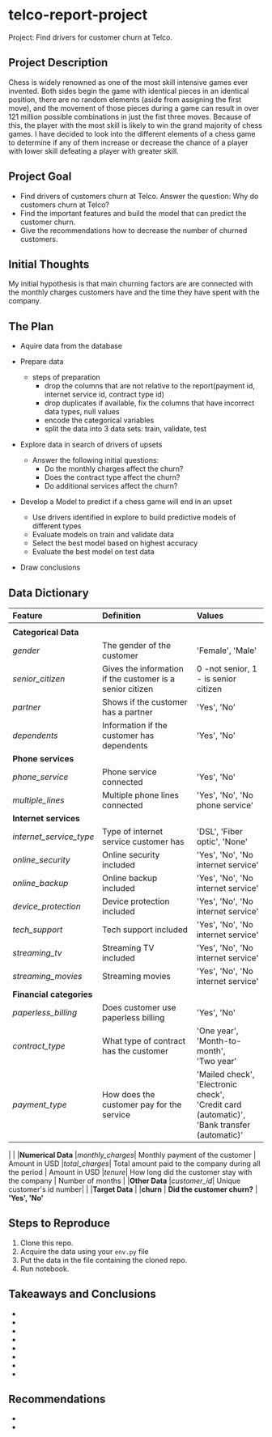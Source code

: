 # telco-report-project
Project: Find drivers for customer churn at Telco. 

## Project Description
 
Chess is widely renowned as one of the most skill intensive games ever invented. Both sides begin the game with identical pieces in an identical position, there are no random elements (aside from assigning the first move), and the movement of those pieces during a game can result in over 121 million possible combinations in just the fist three moves. Because of this, the player with the most skill is likely to win the grand majority of chess games. I have decided to look into the different elements of a chess game to determine if any of them increase or decrease the chance of a player with lower skill defeating a player with greater skill.
 
## Project Goal
 
* Find drivers of customers churn at Telco. Answer the question: Why do customers churn at Telco?
* Find the important features and build the model that can predict the customer churn.
* Give the recommendations how to decrease the number of churned customers.

 
## Initial Thoughts
 
My initial hypothesis is that main churning factors are are connected with the monthly charges customers have and the time they have spent with the company.
 
## The Plan
 
* Aquire data from the database
 
* Prepare data
   * steps of preparation
       * drop the columns that are not relative to the report(payment id, internet service id, contract type id)
       * drop duplicates if available, fix the columns that have incorrect data types, null values
       * encode the categorical variables 
       * split the data into 3 data sets: train, validate, test
 
* Explore data in search of drivers of upsets
   * Answer the following initial questions:
       * Do the monthly charges affect the churn?
       * Does the contract type affect the churn?
       * Do additional services affect the churn?
       
      
      
* Develop a Model to predict if a chess game will end in an upset
   * Use drivers identified in explore to build predictive models of different types
   * Evaluate models on train and validate data
   * Select the best model based on highest accuracy
   * Evaluate the best model on test data
 
* Draw conclusions
 
## Data Dictionary


| Feature | Definition |Values|
|:--------|:-----------|:-----------|
|<img width=150/>|<img width=550/>|
|**Categorical Data**
|*gender*| The gender of the customer  | 'Female', 'Male'
|*senior_citizen*| Gives the information if the customer is a senior citizen| 0 -not senior, 1 - is senior citizen
|*partner*| Shows if the customer has a partner| 'Yes', 'No'
|*dependents*| Information if the customer has dependents | 'Yes', 'No'
|**Phone services**
|*phone_service*| Phone service connected | 'Yes', 'No'
|*multiple_lines*| Multiple phone lines connected | 'Yes', 'No', 'No phone service'
|**Internet services**
|*internet_service_type*|  Type of internet service customer has | 'DSL', 'Fiber optic', 'None'
|*online_security*| Online security included | 'Yes', 'No', 'No internet service'
|*online_backup*| Online backup included | 'Yes', 'No', 'No internet service'
|*device_protection*| Device protection included | 'Yes', 'No', 'No internet service'
|*tech_support*|  Tech support included | 'Yes', 'No', 'No internet service'
|*streaming_tv*|  Streaming TV included| 'Yes', 'No', 'No internet service'
|*streaming_movies*|  Streaming movies | 'Yes', 'No', 'No internet service'
|**Financial categories**
|*paperless_billing*|  Does customer use paperless billing | 'Yes', 'No'
|*contract_type*|  What type of contract has the customer | 'One year', <br>'Month-to-month', <br>'Two year'
|*payment_type*|  How does the customer pay for the service | 'Mailed check', <br>'Electronic check', <br>'Credit card (automatic)', <br>'Bank transfer (automatic)'
|
|
|**Numerical Data**
|*monthly_charges*|  Monthly payment of the customer | Amount in USD
|*total_charges*|  Total amount paid to the company during all the period | Amount in USD
|*tenure*| How long did the customer stay with the company | Number of months
|
|**Other Data**
|*customer_id*| Unique customer's id number|
|
|**Target Data**
|
|**churn** | **Did the customer churn?** | **'Yes', 'No'**

 
## Steps to Reproduce
1) Clone this repo.
2) Acquire the data using your ```env.py``` file
3) Put the data in the file containing the cloned repo.
4) Run notebook.
 
## Takeaways and Conclusions
* 
* 
* 
* 
* 
* 
* 
* 
 
## Recommendations
* 
* 